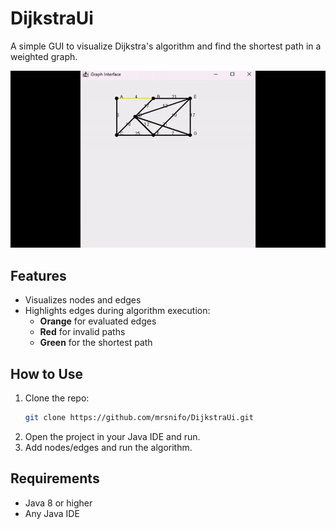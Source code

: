 # DijkstraUi
A simple GUI to visualize Dijkstra's algorithm and find the shortest path in a weighted graph.

![Example](preview.gif)

## Features
- Visualizes nodes and edges
- Highlights edges during algorithm execution:
    - **Orange** for evaluated edges
    - **Red** for invalid paths
    - **Green** for the shortest path


## How to Use
1. Clone the repo:
   ```bash
   git clone https://github.com/mrsnifo/DijkstraUi.git
   ```
2. Open the project in your Java IDE and run.
3. Add nodes/edges and run the algorithm.

## Requirements
- Java 8 or higher
- Any Java IDE